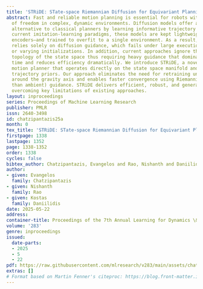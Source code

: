 ```yaml
---
title: 'STRiDE: STate-space Riemannian Diffusion for Equivariant Planning'
abstract: Fast and reliable motion planning is essential for robots with many degrees
  of freedom in complex, dynamic environments. Diffusion models offer a promising
  alternative to classical planners by learning informative trajectory priors. In
  current imitation-learning paradigms, these models are kept lightweight—lacking
  encoders—and trained to overfit to a single environment. As a result, adaptation
  relies solely on diffusion guidance, which fails under large execution-time changes
  or varying initializations. In addition, current approaches ignore the underlying
  topology of the state space thus requiring heavy guidance that dominates planning
  time and reduces efficiency dramatically. We introduce STRiDE, a novel diffusion
  motion planner that operates directly on the state space manifold and learns equivariant
  trajectory priors. Our approach eliminates the need for retraining under rotations
  around the gravity axis and enables faster convergence using Riemannian (rather
  than ambient) guidance. STRiDE delivers efficient, robust, and generalizable planning,
  overcoming key limitations of existing approaches.
layout: inproceedings
series: Proceedings of Machine Learning Research
publisher: PMLR
issn: 2640-3498
id: chatzipantazis25a
month: 0
tex_title: 'STRiDE: STate-space Riemannian Diffusion for Equivariant Planning'
firstpage: 1338
lastpage: 1352
page: 1338-1352
order: 1338
cycles: false
bibtex_author: Chatzipantazis, Evangelos and Rao, Nishanth and Daniilidis, Kostas
author:
- given: Evangelos
  family: Chatzipantazis
- given: Nishanth
  family: Rao
- given: Kostas
  family: Daniilidis
date: 2025-05-22
address:
container-title: Proceedings of the 7th Annual Learning for Dynamics \& Control Conference
volume: '283'
genre: inproceedings
issued:
  date-parts:
  - 2025
  - 5
  - 22
pdf: https://raw.githubusercontent.com/mlresearch/v283/main/assets/chatzipantazis25a/chatzipantazis25a.pdf
extras: []
# Format based on Martin Fenner's citeproc: https://blog.front-matter.io/posts/citeproc-yaml-for-bibliographies/
---
```

